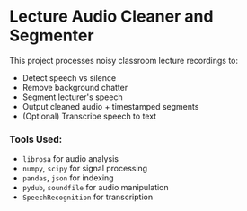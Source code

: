 # Lecture Audio Cleaner and Segmenter

This project processes noisy classroom lecture recordings to:
- Detect speech vs silence
- Remove background chatter
- Segment lecturer's speech
- Output cleaned audio + timestamped segments
- (Optional) Transcribe speech to text

### Tools Used:
- `librosa` for audio analysis
- `numpy`, `scipy` for signal processing
- `pandas`, `json` for indexing
- `pydub`, `soundfile` for audio manipulation
- `SpeechRecognition` for transcription